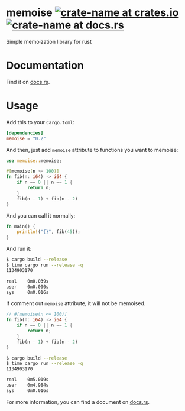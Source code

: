 # memoise [![crate-name at crates.io](https://img.shields.io/crates/v/memoise.svg)](https://crates.io/crates/memoise) [![crate-name at docs.rs](https://docs.rs/memoise/badge.svg)](https://docs.rs/memoise)

Simple memoization library for rust

# Documentation

Find it on [docs.rs](https://docs.rs/memoise).

# Usage

Add this to your `Cargo.toml`:

```toml
[dependencies]
memoise = "0.2"
```

And then, just add `memoise` attribute to functions you want to memoise:

```rust
use memoise::memoise;

#[memoise(n <= 100)]
fn fib(n: i64) -> i64 {
    if n == 0 || n == 1 {
        return n;
    }
    fib(n - 1) + fib(n - 2)
}
```

And you can call it normally:

```rust
fn main() {
    println!("{}", fib(45));
}
```

And run it:

```sh
$ cargo build --release
$ time cargo run --release -q
1134903170

real    0m0.039s
user    0m0.000s
sys     0m0.016s
```

If comment out `memoise` attribute, it will not be memoised.

```rust
// #[memoise(n <= 100)]
fn fib(n: i64) -> i64 {
    if n == 0 || n == 1 {
        return n;
    }
    fib(n - 1) + fib(n - 2)
}
```

```sh
$ cargo build --release
$ time cargo run --release -q
1134903170

real    0m5.019s
user    0m4.984s
sys     0m0.016s
```

For more information, you can find a document on [docs.rs](https://docs.rs/memoise).
